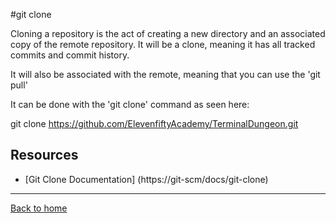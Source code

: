 #git clone

Cloning a repository is the act of creating a new directory and an associated copy of the remote repository. It will be a clone, meaning it has all tracked commits and commit history.

It will also be associated with the remote, meaning that you can use the 'git pull'

It can be done with the 'git clone' command as seen here:


git clone https://github.com/ElevenfiftyAcademy/TerminalDungeon.git


## Resources

- [Git Clone Documentation] (https://git-scm/docs/git-clone)

---

[Back to home](../README.md)